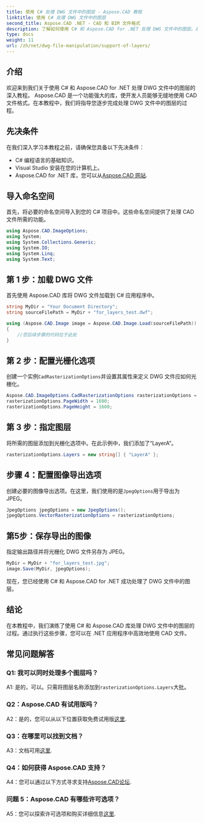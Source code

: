 ```yaml
---
title: 使用 C# 处理 DWG 文件中的图层 - Aspose.CAD 教程
linktitle: 使用 C# 处理 DWG 文件中的图层
second_title: Aspose.CAD .NET - CAD 和 BIM 文件格式
description: 了解如何使用 C# 和 Aspose.CAD for .NET 处理 DWG 文件中的图层。高效 CAD 文件操作的分步指南。
type: docs
weight: 11
url: /zh/net/dwg-file-manipulation/support-of-layers/
---
```

## 介绍

欢迎来到我们关于使用 C# 和 Aspose.CAD for .NET 处理 DWG 文件中的图层的深入教程。 Aspose.CAD 是一个功能强大的库，使开发人员能够无缝地使用 CAD 文件格式。在本教程中，我们将指导您逐步完成处理 DWG 文件中的图层的过程。

## 先决条件

在我们深入学习本教程之前，请确保您具备以下先决条件：

- C# 编程语言的基础知识。
- Visual Studio 安装在您的计算机上。
-  Aspose.CAD for .NET 库，您可以从[Aspose.CAD 网站](https://releases.aspose.com/cad/net/).

## 导入命名空间

首先，将必要的命名空间导入到您的 C# 项目中。这些命名空间提供了处理 CAD 文件所需的功能。

```csharp
using Aspose.CAD.ImageOptions;
using System;
using System.Collections.Generic;
using System.IO;
using System.Linq;
using System.Text;
```

## 第 1 步：加载 DWG 文件

首先使用 Aspose.CAD 库将 DWG 文件加载到 C# 应用程序中。

```csharp
string MyDir = "Your Document Directory";
string sourceFilePath = MyDir + "for_layers_test.dwf";

using (Aspose.CAD.Image image = Aspose.CAD.Image.Load(sourceFilePath))
{
    //您后续步骤的代码位于此处
}
```

## 第 2 步：配置光栅化选项

创建一个实例`CadRasterizationOptions`并设置其属性来定义 DWG 文件应如何光栅化。

```csharp
Aspose.CAD.ImageOptions.CadRasterizationOptions rasterizationOptions = new Aspose.CAD.ImageOptions.CadRasterizationOptions();
rasterizationOptions.PageWidth = 1600;
rasterizationOptions.PageHeight = 1600;
```

## 第 3 步：指定图层

将所需的图层添加到光栅化选项中。在此示例中，我们添加了“LayerA”。

```csharp
rasterizationOptions.Layers = new string[] { "LayerA" };
```

## 步骤 4：配置图像导出选项

创建必要的图像导出选项。在这里，我们使用的是`JpegOptions`用于导出为 JPEG。

```csharp
JpegOptions jpegOptions = new JpegOptions();
jpegOptions.VectorRasterizationOptions = rasterizationOptions;
```

## 第5步：保存导出的图像

指定输出路径并将光栅化 DWG 文件另存为 JPEG。

```csharp
MyDir = MyDir + "for_layers_test.jpg";
image.Save(MyDir, jpegOptions);
```

现在，您已经使用 C# 和 Aspose.CAD for .NET 成功处理了 DWG 文件中的图层。

## 结论

在本教程中，我们演练了使用 C# 和 Aspose.CAD 库处理 DWG 文件中的图层的过程。通过执行这些步骤，您可以在 .NET 应用程序中高效地使用 CAD 文件。

## 常见问题解答

### Q1: 我可以同时处理多个图层吗？

 A1: 是的，可以。只需将图层名称添加到`rasterizationOptions.Layers`大批。

### Q2：Aspose.CAD 有试用版吗？

 A2：是的，您可以从以下位置获取免费试用版[这里](https://releases.aspose.com/).

### Q3：在哪里可以找到文档？

 A3：文档可用[这里](https://reference.aspose.com/cad/net/).

### Q4：如何获得 Aspose.CAD 支持？

A4：您可以通过以下方式寻求支持[Aspose.CAD论坛](https://forum.aspose.com/c/cad/19).

### 问题 5：Aspose.CAD 有哪些许可选项？

 A5：您可以探索许可选项和购买详细信息[这里](https://purchase.aspose.com/buy).